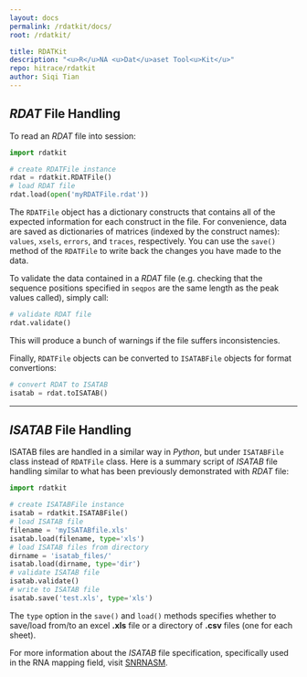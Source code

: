 ```yaml
---
layout: docs
permalink: /rdatkit/docs/
root: /rdatkit/

title: RDATKit
description: "<u>R</u>NA <u>Dat</u>aset Tool<u>Kit</u>"
repo: hitrace/rdatkit
author: Siqi Tian
---
```


## _RDAT_ File Handling

To read an _RDAT_ file into session:

```python
import rdatkit

# create RDATFile instance
rdat = rdatkit.RDATFile()
# load RDAT file
rdat.load(open('myRDATFile.rdat'))
```

The `RDATFile` object has a dictionary constructs that contains all of the expected information for each construct in the file. For convenience, data are saved as dictionaries of matrices (indexed by the construct names): `values`, `xsels`, `errors`, and `traces`, respectively. You can use the `save()` method of the `RDATFile` to write back the changes you have made to the data.

To validate the data contained in a _RDAT_ file (e.g. checking that the sequence positions specified in `seqpos` are the same length as the peak values called), simply call:

```python
# validate RDAT file
rdat.validate()
```

This will produce a bunch of warnings if the file suffers inconsistencies.

Finally, `RDATFile` objects can be converted to `ISATABFile` objects for format convertions:

```python
# convert RDAT to ISATAB
isatab = rdat.toISATAB()
```

<hr/>

## _ISATAB_ File Handling

ISATAB files are handled in a similar way in _Python_, but under `ISATABFile` class instead of `RDATFile` class. Here is a summary script of _ISATAB_ file handling similar to what has been previously demonstrated with _RDAT_ file:

```python
import rdatkit

# create ISATABFile instance
isatab = rdatkit.ISATABFile()
# load ISATAB file
filename = 'myISATABfile.xls'
isatab.load(filename, type='xls')
# load ISATAB files from directory
dirname = 'isatab_files/'
isatab.load(dirname, type='dir')
# validate ISATAB file
isatab.validate()
# write to ISATAB file
isatab.save('test.xls', type='xls')
```

The `type` option in the `save()` and `load()` methods specifies whether to save/load from/to an excel **.xls** file or a directory of **.csv** files (one for each sheet).

For more information about the _ISATAB_ file specification, specifically used in the RNA mapping field, visit [SNRNASM](http://ribosnitch.bio.unc.edu/snrnasm/).
